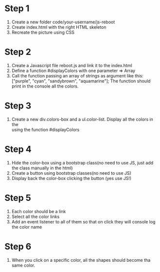 # Step 1
1. Create a new folder code/your-username/js-reboot
2. Create index.html with the right HTML skeleton
3. Recreate the picture using CSS

# Step 2
1. Create a Javascript file reboot.js and link it to the index.html
2. Define a function #displayColors with one parameter => Array
3. Call the function passing an array of strings as argument like this: ["purple", "cyan", "sandybrown", "aquamarine"]; The function should print in the console all the colors.

# Step 3
1. Create a new div.colors-box and a ul.color-list. Display all the colors in the <ul></ul> using the function #displayColors

# Step 4
1. Hide the color-box using a bootstrap class(no need to use JS, just add the class manually in the html)
2. Create a button using bootstrap classes(no need to use JS)
3. Display back the color-box clicking the button (yes use JS!)


# Step 5
1. Each color should be a link
2. Select all the color links
3. Add an event listener to all of them so that on click they will console log the color name

# Step 6
1. When you click on a specific color, all the shapes should become tha same color.
